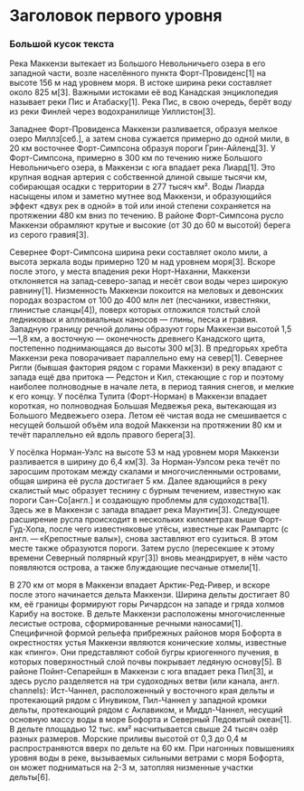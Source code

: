 # Заголовок первого уровня


### Большой кусок текста

Река Маккензи вытекает из Большого Невольничьего озера в его западной части, возле населённого пункта Форт-Провиденс[1] на высоте 156 м над уровнем моря. В истоке ширина реки составляет около 825 м[3]. Важными истоками её вод Канадская энциклопедия называет реки Пис и Атабаску[1]. Река Пис, в свою очередь, берёт воду из реки Финлей через водохранилище Уиллистон[3].

Западнее Форт-Провиденса Маккензи разливается, образуя мелкое озеро Миллз[себ.], а затем снова сужается примерно до одной мили, в 20 км восточнее Форт-Симпсона образуя пороги Грин-Айленд[3]. У Форт-Симпсона, примерно в 300 км по течению ниже Большого Невольничьего озера, в Маккензи с юга впадает река Лиард[1]. Это крупная водная артерия с собственной длиной свыше тысячи км, собирающая осадки с территории в 277 тысяч км². Воды Лиарда насыщены илом и заметно мутнее вод Маккензи, и образующийся эффект «двух рек в одной» в той или иной степени сохраняется на протяжении 480 км вниз по течению. В районе Форт-Симпсона русло Маккензи обрамляют крутые и высокие (от 30 до 60 м высотой) берега из серого гравия[3].

Севернее Форт-Симпсона ширина реки составляет около мили, а высота зеркала воды примерно 120 м над уровнем моря[3]. Вскоре после этого, у места впадения реки Норт-Наханни, Маккензи отклоняется на запад-северо-запад и несёт свои воды через широкую равнину[1]. Низменность Маккензи покоится на меловых и девонских породах возрастом от 100 до 400 млн лет (песчаники, известняки, глинистые сланцы[4]), поверх которых отложился толстый слой ледниковых и аллювиальных наносов — глины, песка и гравия. Западную границу речной долины образуют горы Маккензи высотой 1,5—1,8 км, а восточную — оконечность древнего Канадского щита, постепенно поднимающаяся до высоты 300 м[3]. В предгорьях хребта Маккензи река поворачивает параллельно ему на север[1]. Севернее Ригли (бывшая фактория рядом с горами Маккензи) в реку впадают с запада ещё два притока — Редстон и Кил, стекающие с гор и поэтому наиболее полноводные в начале лета, в период таяния снегов, и мелкие к его концу. У посёлка Тулита (Форт-Норман) в Маккензи впадает короткая, но полноводная Большая Медвежья река, вытекающая из Большого Медвежьего озера. Летом её чистая вода не смешивается с несущей большой объём ила водой Маккензи на протяжении 80 км и течёт параллельно ей вдоль правого берега[3].

У посёлка Норман-Уэлс на высоте 53 м над уровнем моря Маккензи разливается в ширину до 6,4 км[3]. За Норман-Уэлсом река течёт по заросшим протокам между скалами и многочисленными островами, общая ширина её русла достигает 5 км. Далее вдающийся в реку скалистый мыс образует теснину с бурным течением, известную как пороги Сан-Со[англ.] и создающую проблемы для судоходства[1]. Здесь же в Маккензи с запада впадает река Маунтин[3]. Следующее расширение русла происходит в нескольких километрах выше Форт-Гуд-Хопа, после чего известняковые утёсы, известные как Рампартс (с англ. — «Крепостные валы»), снова заставляют его сузиться. В этом месте также образуются пороги. Затем русло (пересекшее к этому времени Северный полярный круг[3]) вновь меандрирует, в нём часто появляются острова, а также блуждающие песчаные отмели[1].

В 270 км от моря в Маккензи впадает Арктик-Ред-Ривер, и вскоре после этого начинается дельта Маккензи. Ширина дельты достигает 80 км, её границы формируют горы Ричардсон на западе и гряда холмов Карибу на востоке. В дельте Маккензи расположены многочисленные лесистые острова, сформированные речными наносами[1]. Специфичной формой рельефа прибрежных районов моря Бофорта в окрестностях устья Маккензи являются конические холмы, известные как «пинго». Они представляют собой бугры криогенного пучения, в которых поверхностный слой почвы покрывает ледяную основу[5]. В районе Пойнт-Сепарейшн в Маккензи с юга впадает река Пил[3], и здесь русло разделяется на три судоходных ветви (или канала, англ. channels): Ист-Чаннел, расположенный у восточного края дельты и протекающий рядом с Инувиком, Пил-Чаннел у западной кромки дельты, протекающий рядом с Аклавиком, и Миддл-Чаннел, несущий основную массу воды в море Бофорта и Северный Ледовитый океан[1]. В дельте площадью 12 тыс. км² насчитывается свыше 24 тысяч озёр разных размеров. Морские приливы высотой от 0,3 до 0,4 м распространяются вверх по дельте на 60 км. При нагонных повышениях уровня воды в реке, вызываемых сильными ветрами с моря Бофорта, он может подниматься на 2-3 м, затопляя низменные участки дельты[6].